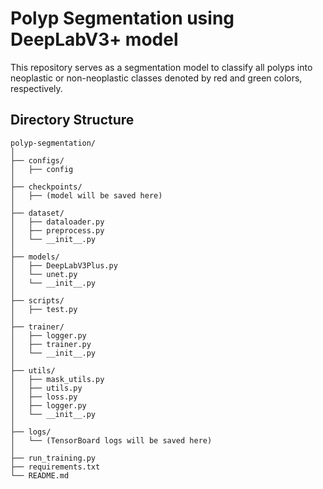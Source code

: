 # Polyp Segmentation using DeepLabV3+ model

This repository serves as a segmentation model to classify all polyps into neoplastic or non-neoplastic classes denoted by red and green colors, respectively.

## Directory Structure
```
polyp-segmentation/
│
├── configs/
│   ├── config
│
├── checkpoints/
│   ├── (model will be saved here)
│
├── dataset/
│   ├── dataloader.py
│   ├── preprocess.py
│   └── __init__.py
│
├── models/
│   ├── DeepLabV3Plus.py
│   └── unet.py
│   └── __init__.py
│
├── scripts/
│   ├── test.py
│
├── trainer/
│   ├── logger.py
│   ├── trainer.py
│   └── __init__.py
│
├── utils/
│   ├── mask_utils.py
│   ├── utils.py
│   ├── loss.py
│   ├── logger.py
│   └── __init__.py
│
├── logs/
│   └── (TensorBoard logs will be saved here)
│
├── run_training.py
├── requirements.txt
└── README.md
```


